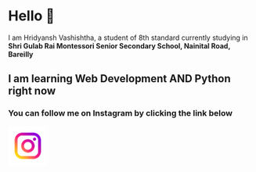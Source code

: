 <h1>Hello 👋</h1>
<p>I am Hridyansh Vashishtha, a student of 8th standard currently studying in <b>Shri Gulab Rai Montessori Senior Secondary School, Nainital Road, Bareilly</b></p>
<h2>I am learning Web Development AND Python right now</h2>
<h3>You can follow me on Instagram by clicking the link below</h3>
<a href="https://www.instagram.com/hridyansh_vashishtha/"><img src="instagram (1).png" height=80px width=80px></a>
